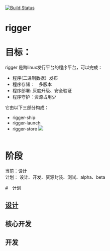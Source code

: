 [![Build Status](https://travis-ci.org/xcodecraft/rigger.svg?branch=master)](https://travis-ci.org/xcodecraft/rigger)
# rigger	
# 目标：
rigger 是跨linux发行平台的程序平台，可以完成：
- 程序(二进制数据）发布
- 程序存储：　多版本
- 程序部署: 灰度升级、安全验证
- 程序守护：资源占用少

它由以下三部分构成：
- rigger-ship
- rigger-launch 
- rigger-store 
![](https://github.com/xcodecraft/rigger-nx/blob/master/docs/rigger-ng-2.0.035.jpeg)
​	
​	

# 阶段	

当前：设计	
计划：	
设计、开发、资源封装、测试、alpha、beta	
	
#　计划	
## [设计](https://github.com/xcodecraft/rigger-nx/blob/master/docs/design.md)	
## 核心开发	
## 开发
